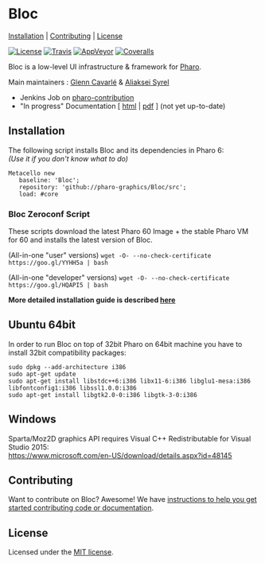 # Bloc

[Installation](#installation) | [Contributing](#contributing) |  [License](#license)

[![License](https://img.shields.io/github/license/pharo-graphics/Bloc.svg?style=flat-square)][license]
[![Travis](https://img.shields.io/travis/pharo-graphics/Bloc.svg?style=flat-square)][travis]
[![AppVeyor](https://img.shields.io/appveyor/ci/pharo-graphics/Bloc.svg?style=flat-square)][appveyor]
[![Coveralls](https://img.shields.io/coveralls/pharo-graphics/Bloc.svg?style=flat-square)][coveralls]

Bloc is a low-level UI infrastructure & framework for [Pharo](http://pharo.org/).

Main maintainers : [Glenn Cavarlé](https://github.com/GlennCavarle) & [Aliaksei Syrel](https://github.com/syrel)

  - Jenkins Job on [pharo-contribution][jenkins]
  - "In progress" Documentation \[ [html][dochtml] | [pdf][docpdf] \] (not yet up-to-date)



## Installation

The following script installs Bloc and its dependencies in Pharo 6:<br>
*(Use it if you don't know what to do)*

```smalltalk
Metacello new
   baseline: 'Bloc';
   repository: 'github://pharo-graphics/Bloc/src';
   load: #core
```

### Bloc Zeroconf Script

These scripts download the latest Pharo 60 Image + the stable Pharo VM for 60 and installs the latest version of Bloc.

(All-in-one "user" versions)
`wget -O- --no-check-certificate https://goo.gl/YYHH5a | bash`

(All-in-one "developer" versions)
`wget -O- --no-check-certificate https://goo.gl/HQAPI5 | bash` 

**More detailed installation guide is described [here](INSTALL.md)**

## Ubuntu 64bit

In order to run Bloc on top of 32bit Pharo on 64bit machine you have to install 32bit compatibility packages:

    sudo dpkg --add-architecture i386
    sudo apt-get update
    sudo apt-get install libstdc++6:i386 libx11-6:i386 libglu1-mesa:i386 libfontconfig1:i386 libssl1.0.0:i386
    sudo apt-get install libgtk2.0-0:i386 libgtk-3-0:i386

## Windows

Sparta/Moz2D graphics API requires Visual C++ Redistributable for Visual Studio 2015:<br>
https://www.microsoft.com/en-US/download/details.aspx?id=48145

## Contributing

Want to contribute on Bloc? Awesome!
We have [instructions to help you get started contributing code or documentation][contributing].

## License

Licensed under the [MIT license][license].


[travis]: https://travis-ci.org/pharo-graphics/Bloc
[license]: ./LICENSE
[contributing]: ./CONTRIBUTING.md
[appveyor]: https://ci.appveyor.com/project/pharo-graphics/bloc
[coveralls]: https://coveralls.io/github/pharo-graphics/Bloc?branch=master
[jenkins]: https://ci.inria.fr/pharo-contribution/job/Bloc/
[docpdf]: https://ci.inria.fr/pharo-contribution/job/PharoBookWorkInProgress/lastSuccessfulBuild/artifact/book-result/Bloc/Bloc.pdf
[dochtml]: https://ci.inria.fr/pharo-contribution/job/PharoBookWorkInProgress/lastSuccessfulBuild/artifact/book-result/Bloc/Bloc.html
